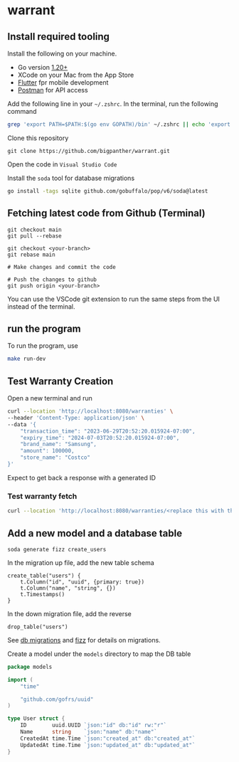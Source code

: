 # warrant

## Install required tooling

Install the following on your machine.

- Go version [1.20+](https://go.dev/doc/install)
- XCode on your Mac from the App Store
- [Flutter](https://docs.flutter.dev/get-started/install) fpr mobile development
- [Postman](https://www.postman.com/downloads/) for API access

Add the following line in your `~/.zshrc`. In the terminal, run the following command

```bash
grep 'export PATH=$PATH:$(go env GOPATH)/bin' ~/.zshrc || echo 'export PATH=$PATH:$(go env GOPATH)/bin' >> ~/.zshrc
```

Clone this repository

```
git clone https://github.com/bigpanther/warrant.git
```

Open the code in `Visual Studio Code`


Install the `soda` tool for database migrations

```bash
go install -tags sqlite github.com/gobuffalo/pop/v6/soda@latest
```

## Fetching latest code from Github (Terminal)

```
git checkout main
git pull --rebase

git checkout <your-branch>
git rebase main

# Make changes and commit the code

# Push the changes to github
git push origin <your-branch>
```

You can use the VSCode git extension to run the same steps from the UI instead of the terminal.

## run the program

To run the program, use

```bash
make run-dev
```

## Test Warranty Creation

Open a new terminal and run

```bash
curl --location 'http://localhost:8080/warranties' \
--header 'Content-Type: application/json' \
--data '{
    "transaction_time": "2023-06-29T20:52:20.015924-07:00",
    "expiry_time": "2024-07-03T20:52:20.015924-07:00",
    "brand_name": "Samsung",
    "amount": 100000,
    "store_name": "Costco"
}'
```

Expect to get back a response with a generated ID

### Test warranty fetch

```bash
curl --location 'http://localhost:8080/warranties/<replace this with the ID from the previous step>'
```

## Add a new model and a database table

```
soda generate fizz create_users
```

In the migration up file, add the new table schema

```fizz
create_table("users") {
    t.Column("id", "uuid", {primary: true})
    t.Column("name", "string", {})
    t.Timestamps()
}

```

In the down migration file, add the reverse

```fizz
drop_table("users")
```

See [db migrations](https://gobuffalo.io/documentation/database/migrations/) and [fizz](https://gobuffalo.io/documentation/database/fizz/) for details on migrations.

Create a model under the `models` directory to map the DB table

```go
package models

import (
	"time"

	"github.com/gofrs/uuid"
)

type User struct {
	ID        uuid.UUID `json:"id" db:"id" rw:"r"`
	Name      string    `json:"name" db:"name"`
	CreatedAt time.Time `json:"created_at" db:"created_at"`
	UpdatedAt time.Time `json:"updated_at" db:"updated_at"`
}

```
